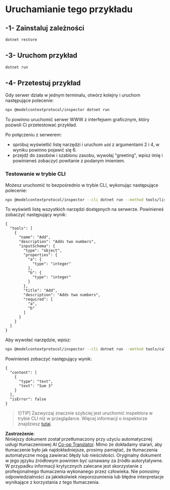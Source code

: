<!--
CO_OP_TRANSLATOR_METADATA:
{
  "original_hash": "1d6ed68c1dd1584c2d8eb599fa601c0b",
  "translation_date": "2025-06-18T05:58:10+00:00",
  "source_file": "03-GettingStarted/01-first-server/solution/dotnet/README.md",
  "language_code": "pl"
}
-->
# Uruchamianie tego przykładu

## -1- Zainstaluj zależności

```bash
dotnet restore
```

## -3- Uruchom przykład

```bash
dotnet run
```

## -4- Przetestuj przykład

Gdy serwer działa w jednym terminalu, otwórz kolejny i uruchom następujące polecenie:

```bash
npx @modelcontextprotocol/inspector dotnet run
```

To powinno uruchomić serwer WWW z interfejsem graficznym, który pozwoli Ci przetestować przykład.

Po połączeniu z serwerem:

- spróbuj wyświetlić listę narzędzi i uruchom `add` z argumentami 2 i 4, w wyniku powinno pojawić się 6.
- przejdź do zasobów i szablonu zasobu, wywołaj "greeting", wpisz imię i powinieneś zobaczyć powitanie z podanym imieniem.

### Testowanie w trybie CLI

Możesz uruchomić to bezpośrednio w trybie CLI, wykonując następujące polecenie:

```bash
npx @modelcontextprotocol/inspector --cli dotnet run --method tools/list
```

To wyświetli listę wszystkich narzędzi dostępnych na serwerze. Powinieneś zobaczyć następujący wynik:

```text
{
  "tools": [
    {
      "name": "Add",
      "description": "Adds two numbers",
      "inputSchema": {
        "type": "object",
        "properties": {
          "a": {
            "type": "integer"
          },
          "b": {
            "type": "integer"
          }
        },
        "title": "Add",
        "description": "Adds two numbers",
        "required": [
          "a",
          "b"
        ]
      }
    }
  ]
}
```

Aby wywołać narzędzie, wpisz:

```bash
npx @modelcontextprotocol/inspector --cli dotnet run --method tools/call --tool-name Add --tool-arg a=1 --tool-arg b=2
```

Powinieneś zobaczyć następujący wynik:

```text
{
  "content": [
    {
      "type": "text",
      "text": "Sum 3"
    }
  ],
  "isError": false
}
```

> ![!TIP]
> Zazwyczaj znacznie szybciej jest uruchomić inspektora w trybie CLI niż w przeglądarce.
> Więcej informacji o inspektorze znajdziesz [tutaj](https://github.com/modelcontextprotocol/inspector).

**Zastrzeżenie**:  
Niniejszy dokument został przetłumaczony przy użyciu automatycznej usługi tłumaczeniowej AI [Co-op Translator](https://github.com/Azure/co-op-translator). Mimo że dokładamy starań, aby tłumaczenie było jak najdokładniejsze, prosimy pamiętać, że tłumaczenia automatyczne mogą zawierać błędy lub nieścisłości. Oryginalny dokument w jego języku źródłowym powinien być uznawany za źródło autorytatywne. W przypadku informacji krytycznych zalecane jest skorzystanie z profesjonalnego tłumaczenia wykonanego przez człowieka. Nie ponosimy odpowiedzialności za jakiekolwiek nieporozumienia lub błędne interpretacje wynikające z korzystania z tego tłumaczenia.